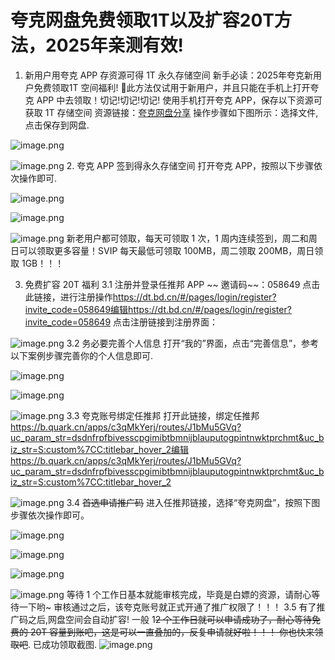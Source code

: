 # 夸克网盘免费领取1T以及扩容20T方法，2025年亲测有效!

1.  新用户用夸克 APP 存资源可得 1T 永久存储空间
    新手必读：2025年夸克新用户免费领取1T 空间福利!
    🚨此方法仅试用于新用户，并且只能在手机上打开夸克 APP 中去领取！切记!切记!切记!
    使用手机打开夸克 APP，保存以下资源可获取 1T 存储空间
    资源链接：[夸克网盘分享](\[https://pan.quark.cn/s/27d1620a691c])
    操作步骤如下图所示：选择文件,点击保存到网盘.

![image.png](https://p0-xtjj-private.juejin.cn/tos-cn-i-73owjymdk6/15e0522f9797455b829319d90ff2ed6e~tplv-73owjymdk6-jj-mark-v1:0:0:0:0:5o6Y6YeR5oqA5pyv56S-5Yy6IEAg55So5oi3NTYwODM4MzU2Nzcy:q75.awebp?policy=eyJ2bSI6MywidWlkIjoiMjUwNTEwMDgxMTMxNDgyNSJ9&rk3s=f64ab15b&x-orig-authkey=f32326d3454f2ac7e96d3d06cdbb035152127018&x-orig-expires=1747637070&x-orig-sign=M3BWuF7arIvAygZ5JA2sxiAwgNs%3D)

![image.png](https://p0-xtjj-private.juejin.cn/tos-cn-i-73owjymdk6/5a4041650fe44b1f9f6b799df388fa09~tplv-73owjymdk6-jj-mark-v1:0:0:0:0:5o6Y6YeR5oqA5pyv56S-5Yy6IEAg55So5oi3NTYwODM4MzU2Nzcy:q75.awebp?policy=eyJ2bSI6MywidWlkIjoiMjUwNTEwMDgxMTMxNDgyNSJ9&rk3s=f64ab15b&x-orig-authkey=f32326d3454f2ac7e96d3d06cdbb035152127018&x-orig-expires=1747637070&x-orig-sign=nq6Bd%2BqWsxDDSAclBNjJcf5TS08%3D)
2\. 夸克 APP 签到得永久存储空间
打开夸克 APP，按照以下步骤依次操作即可.

![image.png](https://p0-xtjj-private.juejin.cn/tos-cn-i-73owjymdk6/37a40bd93cf840ab8e7ea49443418df0~tplv-73owjymdk6-jj-mark-v1:0:0:0:0:5o6Y6YeR5oqA5pyv56S-5Yy6IEAg55So5oi3NTYwODM4MzU2Nzcy:q75.awebp?policy=eyJ2bSI6MywidWlkIjoiMjUwNTEwMDgxMTMxNDgyNSJ9&rk3s=f64ab15b&x-orig-authkey=f32326d3454f2ac7e96d3d06cdbb035152127018&x-orig-expires=1747637070&x-orig-sign=gVGY%2FRQklsddij2h5S%2Bd61oL%2Brc%3D)

![image.png](https://p0-xtjj-private.juejin.cn/tos-cn-i-73owjymdk6/61cdc5c2f7594e64aa8a6ba424d86070~tplv-73owjymdk6-jj-mark-v1:0:0:0:0:5o6Y6YeR5oqA5pyv56S-5Yy6IEAg55So5oi3NTYwODM4MzU2Nzcy:q75.awebp?policy=eyJ2bSI6MywidWlkIjoiMjUwNTEwMDgxMTMxNDgyNSJ9&rk3s=f64ab15b&x-orig-authkey=f32326d3454f2ac7e96d3d06cdbb035152127018&x-orig-expires=1747637070&x-orig-sign=wdS2YPJ3djgrU8A18XJwt6YhB9g%3D)

![image.png](https://p0-xtjj-private.juejin.cn/tos-cn-i-73owjymdk6/c8077baafec04bafa7d29895b369c079~tplv-73owjymdk6-jj-mark-v1:0:0:0:0:5o6Y6YeR5oqA5pyv56S-5Yy6IEAg55So5oi3NTYwODM4MzU2Nzcy:q75.awebp?policy=eyJ2bSI6MywidWlkIjoiMjUwNTEwMDgxMTMxNDgyNSJ9&rk3s=f64ab15b&x-orig-authkey=f32326d3454f2ac7e96d3d06cdbb035152127018&x-orig-expires=1747637070&x-orig-sign=V7%2Fi4885U8%2BJbXvWxvbsw7QQKqI%3D)
新老用户都可领取，每天可领取 1 次，1 周内连续签到，周二和周日可以领取更多容量！SVIP 每天最低可领取 100MB，周二领取 200MB，周日领取 1GB！！！

3.  免费扩容 20T 福利
    3.1 注册并登录任推邦 APP
    \~\~ 邀请码\~\~：058649
    点击此链接，进行注册操作<https://dt.bd.cn/#/pages/login/register?invite_code=058649编辑https://dt.bd.cn/#/pages/login/register?invite_code=058649>
    点击注册链接到注册界面：

![image.png](https://p0-xtjj-private.juejin.cn/tos-cn-i-73owjymdk6/2a40edf5ce994295bb45e003e523f200~tplv-73owjymdk6-jj-mark-v1:0:0:0:0:5o6Y6YeR5oqA5pyv56S-5Yy6IEAg55So5oi3NTYwODM4MzU2Nzcy:q75.awebp?policy=eyJ2bSI6MywidWlkIjoiMjUwNTEwMDgxMTMxNDgyNSJ9&rk3s=f64ab15b&x-orig-authkey=f32326d3454f2ac7e96d3d06cdbb035152127018&x-orig-expires=1747637070&x-orig-sign=Q72kilAwEw%2FiOmSfdVdath39ET8%3D)
3.2 务必要完善个人信息
打开“我的”界面，点击“完善信息”，参考以下案例步骤完善你的个人信息即可.

![image.png](https://p0-xtjj-private.juejin.cn/tos-cn-i-73owjymdk6/5a5f278f719a420f9f9b38c97530cae4~tplv-73owjymdk6-jj-mark-v1:0:0:0:0:5o6Y6YeR5oqA5pyv56S-5Yy6IEAg55So5oi3NTYwODM4MzU2Nzcy:q75.awebp?policy=eyJ2bSI6MywidWlkIjoiMjUwNTEwMDgxMTMxNDgyNSJ9&rk3s=f64ab15b&x-orig-authkey=f32326d3454f2ac7e96d3d06cdbb035152127018&x-orig-expires=1747637070&x-orig-sign=v58agoJZFPft04xEr%2FqbNT0Yt68%3D)

![image.png](https://p0-xtjj-private.juejin.cn/tos-cn-i-73owjymdk6/0a159cd240cd4ffcb18232bd1203d80d~tplv-73owjymdk6-jj-mark-v1:0:0:0:0:5o6Y6YeR5oqA5pyv56S-5Yy6IEAg55So5oi3NTYwODM4MzU2Nzcy:q75.awebp?policy=eyJ2bSI6MywidWlkIjoiMjUwNTEwMDgxMTMxNDgyNSJ9&rk3s=f64ab15b&x-orig-authkey=f32326d3454f2ac7e96d3d06cdbb035152127018&x-orig-expires=1747637070&x-orig-sign=0WYDsPOFCC8xLpvPRO6NXsaEc9s%3D)

![image.png](https://p0-xtjj-private.juejin.cn/tos-cn-i-73owjymdk6/3c063ec283d1488f8a6145b9cae7db61~tplv-73owjymdk6-jj-mark-v1:0:0:0:0:5o6Y6YeR5oqA5pyv56S-5Yy6IEAg55So5oi3NTYwODM4MzU2Nzcy:q75.awebp?policy=eyJ2bSI6MywidWlkIjoiMjUwNTEwMDgxMTMxNDgyNSJ9&rk3s=f64ab15b&x-orig-authkey=f32326d3454f2ac7e96d3d06cdbb035152127018&x-orig-expires=1747637070&x-orig-sign=Zh%2BRCeXwGzVtXBTRi%2B7AxfNgfuo%3D)
3.3 夸克账号绑定任推邦
打开此链接，绑定任推邦<https://b.quark.cn/apps/c3qMkYerj/routes/J1bMu5GVq?uc_param_str=dsdnfrpfbivesscpgimibtbmnijblauputogpintnwktprchmt&uc_biz_str=S:custom%7CC:titlebar_hover_2​编辑https://b.quark.cn/apps/c3qMkYerj/routes/J1bMu5GVq?uc_param_str=dsdnfrpfbivesscpgimibtbmnijblauputogpintnwktprchmt&uc_biz_str=S:custom%7CC:titlebar_hover_2>

![image.png](https://p0-xtjj-private.juejin.cn/tos-cn-i-73owjymdk6/4be2beced4d4457abe8c7ff3fb3d0c14~tplv-73owjymdk6-jj-mark-v1:0:0:0:0:5o6Y6YeR5oqA5pyv56S-5Yy6IEAg55So5oi3NTYwODM4MzU2Nzcy:q75.awebp?policy=eyJ2bSI6MywidWlkIjoiMjUwNTEwMDgxMTMxNDgyNSJ9&rk3s=f64ab15b&x-orig-authkey=f32326d3454f2ac7e96d3d06cdbb035152127018&x-orig-expires=1747637070&x-orig-sign=UCpwocxBiuGjwVj7okN5ExlBAMc%3D)
3.4 ~~首选申请推广码~~
进入任推邦链接，选择“夸克网盘”，按照下图步骤依次操作即可。

![image.png](https://p0-xtjj-private.juejin.cn/tos-cn-i-73owjymdk6/5683db6792bf492599ca0cf90f291908~tplv-73owjymdk6-jj-mark-v1:0:0:0:0:5o6Y6YeR5oqA5pyv56S-5Yy6IEAg55So5oi3NTYwODM4MzU2Nzcy:q75.awebp?policy=eyJ2bSI6MywidWlkIjoiMjUwNTEwMDgxMTMxNDgyNSJ9&rk3s=f64ab15b&x-orig-authkey=f32326d3454f2ac7e96d3d06cdbb035152127018&x-orig-expires=1747637070&x-orig-sign=haac2ito0Rv9zg1PIuEN5IPMOLI%3D)

![image.png](https://p0-xtjj-private.juejin.cn/tos-cn-i-73owjymdk6/e69b134c4e1147d0bf8cdd237ada7315~tplv-73owjymdk6-jj-mark-v1:0:0:0:0:5o6Y6YeR5oqA5pyv56S-5Yy6IEAg55So5oi3NTYwODM4MzU2Nzcy:q75.awebp?policy=eyJ2bSI6MywidWlkIjoiMjUwNTEwMDgxMTMxNDgyNSJ9&rk3s=f64ab15b&x-orig-authkey=f32326d3454f2ac7e96d3d06cdbb035152127018&x-orig-expires=1747637070&x-orig-sign=9Q8fviigcRJxWr%2BQl%2FDGNY5BD28%3D)

![image.png](https://p0-xtjj-private.juejin.cn/tos-cn-i-73owjymdk6/bab6515052034107a94cd08a34578988~tplv-73owjymdk6-jj-mark-v1:0:0:0:0:5o6Y6YeR5oqA5pyv56S-5Yy6IEAg55So5oi3NTYwODM4MzU2Nzcy:q75.awebp?policy=eyJ2bSI6MywidWlkIjoiMjUwNTEwMDgxMTMxNDgyNSJ9&rk3s=f64ab15b&x-orig-authkey=f32326d3454f2ac7e96d3d06cdbb035152127018&x-orig-expires=1747637070&x-orig-sign=psgMLIImvEiT4K446vFGayLz1hg%3D)

![image.png](https://p0-xtjj-private.juejin.cn/tos-cn-i-73owjymdk6/b7b36c375f3f49f08ffc5f53627ca88e~tplv-73owjymdk6-jj-mark-v1:0:0:0:0:5o6Y6YeR5oqA5pyv56S-5Yy6IEAg55So5oi3NTYwODM4MzU2Nzcy:q75.awebp?policy=eyJ2bSI6MywidWlkIjoiMjUwNTEwMDgxMTMxNDgyNSJ9&rk3s=f64ab15b&x-orig-authkey=f32326d3454f2ac7e96d3d06cdbb035152127018&x-orig-expires=1747637070&x-orig-sign=QeANVYDSQBzT5WWzswISM5%2BxV0Q%3D)
等待 1 个工作日基本就能审核完成，毕竟是白嫖的资源，请耐心等待一下哟\~
审核通过之后，该夸克账号就正式开通了推广权限了！！！
3.5 有了推广码之后,网盘空间会自动扩容!
一般 1~~2 个工作日就可以申请成功了，耐心等待免费的 20T 容量到账吧，这是可以一直叠加的，反复申请就好啦！！！
你也快来领取吧~~.
已成功领取截图.
![image.png](https://p0-xtjj-private.juejin.cn/tos-cn-i-73owjymdk6/9f046a14dd79400b9081d52375e8204a~tplv-73owjymdk6-jj-mark-v1:0:0:0:0:5o6Y6YeR5oqA5pyv56S-5Yy6IEAg55So5oi3NTYwODM4MzU2Nzcy:q75.awebp?policy=eyJ2bSI6MywidWlkIjoiMjUwNTEwMDgxMTMxNDgyNSJ9&rk3s=f64ab15b&x-orig-authkey=f32326d3454f2ac7e96d3d06cdbb035152127018&x-orig-expires=1747637070&x-orig-sign=tLGNA62dNN%2F%2BarStwhxb5MEYl8U%3D)


